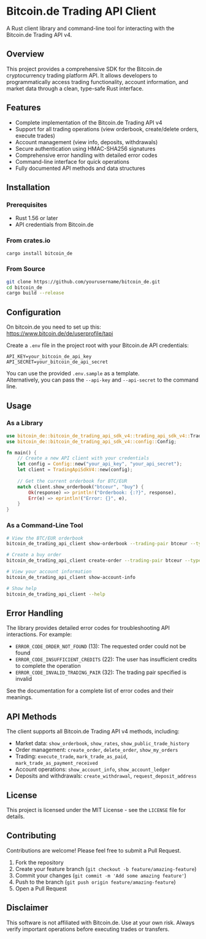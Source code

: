 # Bitcoin.de Trading API Client

A Rust client library and command-line tool for interacting with the Bitcoin.de Trading API v4.

## Overview

This project provides a comprehensive SDK for the Bitcoin.de cryptocurrency trading platform API. It allows developers to programmatically access trading functionality, account information, and market data through a clean, type-safe Rust interface.

## Features

- Complete implementation of the Bitcoin.de Trading API v4
- Support for all trading operations (view orderbook, create/delete orders, execute trades)
- Account management (view info, deposits, withdrawals)
- Secure authentication using HMAC-SHA256 signatures
- Comprehensive error handling with detailed error codes
- Command-line interface for quick operations
- Fully documented API methods and data structures

## Installation

### Prerequisites

- Rust 1.56 or later
- API credentials from Bitcoin.de

### From crates.io

```bash
cargo install bitcoin_de
```

### From Source

```bash
git clone https://github.com/yourusername/bitcoin_de.git
cd bitcoin_de
cargo build --release
```

## Configuration

On bitcoin.de you need to set up this:
https://www.bitcoin.de/de/userprofile/tapi

Create a `.env` file in the project root with your Bitcoin.de API credentials:

```
API_KEY=your_bitcoin_de_api_key
API_SECRET=your_bitcoin_de_api_secret
```

You can use the provided `.env.sample` as a template.  
Alternatively, you can pass the `--api-key` and `--api-secret` to the command line.

## Usage

### As a Library

```rust
use bitcoin_de::bitcoin_de_trading_api_sdk_v4::trading_api_sdk_v4::TradingApiSdkV4;
use bitcoin_de::bitcoin_de_trading_api_sdk_v4::config::Config;

fn main() {
    // Create a new API client with your credentials
    let config = Config::new("your_api_key", "your_api_secret");
    let client = TradingApiSdkV4::new(config);
    
    // Get the current orderbook for BTC/EUR
    match client.show_orderbook("btceur", "buy") {
        Ok(response) => println!("Orderbook: {:?}", response),
        Err(e) => eprintln!("Error: {}", e),
    }
}
```

### As a Command-Line Tool

```bash
# View the BTC/EUR orderbook
bitcoin_de_trading_api_client show-orderbook --trading-pair btceur --type buy

# Create a buy order
bitcoin_de_trading_api_client create-order --trading-pair btceur --type buy --amount 0.1 --price 50000

# View your account information
bitcoin_de_trading_api_client show-account-info

# Show help
bitcoin_de_trading_api_client --help
```

## Error Handling

The library provides detailed error codes for troubleshooting API interactions. For example:

- `ERROR_CODE_ORDER_NOT_FOUND` (13): The requested order could not be found
- `ERROR_CODE_INSUFFICIENT_CREDITS` (22): The user has insufficient credits to complete the operation
- `ERROR_CODE_INVALID_TRADING_PAIR` (32): The trading pair specified is invalid

See the documentation for a complete list of error codes and their meanings.

## API Methods

The client supports all Bitcoin.de Trading API v4 methods, including:

- Market data: `show_orderbook`, `show_rates`, `show_public_trade_history`
- Order management: `create_order`, `delete_order`, `show_my_orders`
- Trading: `execute_trade`, `mark_trade_as_paid`, `mark_trade_as_payment_received`
- Account operations: `show_account_info`, `show_account_ledger`
- Deposits and withdrawals: `create_withdrawal`, `request_deposit_address`

## License

This project is licensed under the MIT License - see the `LICENSE` file for details.

## Contributing

Contributions are welcome! Please feel free to submit a Pull Request.

1. Fork the repository
2. Create your feature branch (`git checkout -b feature/amazing-feature`)
3. Commit your changes (`git commit -m 'Add some amazing feature'`)
4. Push to the branch (`git push origin feature/amazing-feature`)
5. Open a Pull Request

## Disclaimer

This software is not affiliated with Bitcoin.de. Use at your own risk. Always verify important operations before executing trades or transfers.
